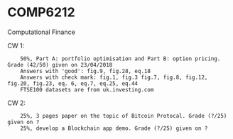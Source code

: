 # COMP6212
Computational Finance

CW 1: 

        50%, Part A: portfolio optimisation and Part B: option pricing. Grade (42/50) given on 23/04/2018 
        Answers with 'good': fig.9, fig.28, eq.18 
        Answers with check mark: fig.1, fig.3 fig.7, fig.8, fig.12, fig.20, fig.23, eq. 6, eq.7, eq.25, eq.44
        FTSE100 datasets are from uk.investing.com
CW 2: 
        
        25%, 3 pages paper on the topic of Bitcoin Protocal. Grade (?/25) given on ?
        25%, develop a Blockchain app demo. Grade (?/25) given on ?


